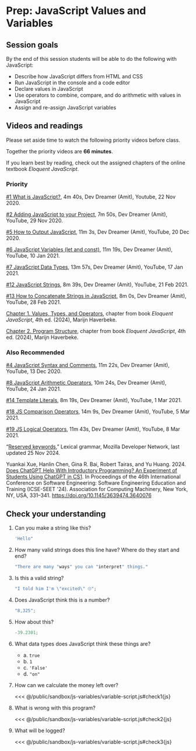 # Prep: JavaScript Values and Variables

## Session goals

By the end of this session students will be able to do the following with
JavaScript:

- Describe how JavaScript differs from HTML and CSS
- Run JavaScript in the console and a code editor
- Declare values in JavaScript
- Use operators to combine, compare, and do arithmetic with values in JavaScript
- Assign and re-assign JavaScript variables

## Videos and readings

Please set aside time to watch the following priority
videos before class.

Together the priority videos are **66 minutes**.

If you learn best by reading, check out the assigned chapters of the online
textbook _Eloquent JavaScript_.

### Priority

[#1 What is JavaScript?](https://youtu.be/eVVyXoBueb8), 4m 40s, Dev Dreamer (Amit), Youtube, 22 Nov 2020.

[#2 Adding JavaScript to your Project](https://youtu.be/B_wvzmjWPoE), 7m 50s, Dev Dreamer (Amit), YouTube, 29 Nov 2020.

[#5 How to Output JavaScript](https://youtu.be/0xShDHwdpas), 11m 3s, Dev Dreamer (Amit), YouTube, 20 Dec 2020.

[#6 JavaScript Variables (let and const)](https://youtu.be/QYYyUjbLr5k), 11m 19s, Dev Dreamer (Amit), YouTube, 10 Jan 2021.

[#7 JavaScript Data Types](https://youtu.be/UmSpfdxu3ro), 13m 57s, Dev Dreamer (Amit), YouTube, 17 Jan 2021.

[#12 JavaScript Strings](https://youtu.be/lOcFImavBkU), 8m 39s, Dev Dreamer (Amit), YouTube, 21 Feb 2021.

[#13 How to Concatenate Strings in JavaScript](https://youtu.be/BrQKPm1Uchc), 8m 0s, Dev Dreamer (Amit), YouTube, 28 Feb 2021.

[Chapter 1. Values, Types, and Operators](https://eloquentjavascript.net/01_values.html), chapter from
book _Eloquent JavaScript_, 4th ed. (2024), Marijn Haverbeke.

[Chapter 2. Program Structure](https://eloquentjavascript.net/02_program_structure.html), chapter from
book _Eloquent JavaScript_, 4th ed. (2024), Marijn Haverbeke.

### Also Recommended

[#4 JavaScript Syntax and Comments](https://youtu.be/y4tWF-wHMCE), 11m 22s, Dev Dreamer (Amit), YouTube, 13 Dec 2020.

[#8 JavaScript Arithmetic Operators](https://youtu.be/iqd6KKjB7gc), 10m 24s, Dev Dreamer (Amit), YouTube, 24 Jan 2021.

[#14 Template Literals](https://youtu.be/52OJhTbCtoA), 8m 19s, Dev Dreamer (Amit), YouTube, 1 Mar 2021.

[#18 JS Comparison Operators](https://youtu.be/jhe5kwtD6dE), 14m 9s, Dev Dreamer (Amit), YouTube, 5 Mar 2021.

[#19 JS Logical Operators](https://youtu.be/-L41L0IZuv4), 11m 43s, Dev Dreamer (Amit), YouTube, 8 Mar 2021.

“[Reserved keywords](https://developer.mozilla.org/en-US/docs/Web/JavaScript/Reference/Lexical_grammar#keywords),” Lexical grammar, Mozilla Developer Network, last updated 25 Nov 2024.

Yuankai Xue, Hanlin Chen, Gina R. Bai, Robert Tairas, and Yu Huang. 2024. [Does ChatGPT Help With Introductory Programming? An Experiment of Students Using ChatGPT in CS1](https://doi.org/10.1145/3639474.3640076). In Proceedings of the 46th International Conference on Software Engineering: Software Engineering Education and Training (ICSE-SEET '24). Association for Computing Machinery, New York, NY, USA, 331–341. https://doi.org/10.1145/3639474.3640076

## Check your understanding

1.  Can you make a string like this?

    ```js
    'Hello"
    ```

2.  How many valid strings does this line have? Where do they start and end?

    ```js
    "There are many "ways" you can "interpret" things."
    ```

3.  Is this a valid string?

    ```js
    "I told him I'm \"excited\" 🙄";
    ```

4.  Does JavaScript think this is a number?

    ```js
    "8,325";
    ```

5.  How about this?
    ```js
    -39.2301;
    ```
6.  What data types does JavaScript think these things are?

    - a. `true`
    - b. `1`
    - c. `'False'`
    - d. `"on"`

7.  How can we calculate the money left over?

    <<< @/public/sandbox/js-variables/variable-script.js#check1{js}

8.  What is wrong with this program?

    <<< @/public/sandbox/js-variables/variable-script.js#check2{js}

9.  What will be logged?

    <<< @/public/sandbox/js-variables/variable-script.js#check3{js}
